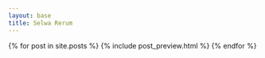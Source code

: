 ```yaml
---
layout: base
title: Selwa Rerum
---
```

{% for post in site.posts %}
  {% include post_preview.html %}
{% endfor %}
